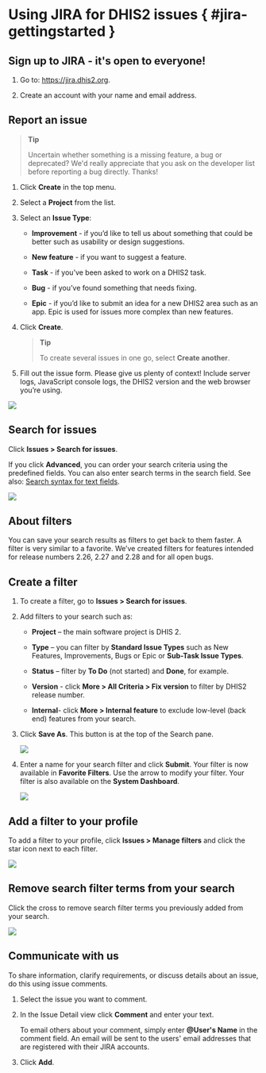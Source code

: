 # Using JIRA for DHIS2 issues { #jira-gettingstarted } 

## Sign up to JIRA - it's open to everyone\!

1.  Go to: <https://jira.dhis2.org>.

2.  Create an account with your name and email address.

## Report an issue

> **Tip**
> 
> Uncertain whether something is a missing feature, a bug or deprecated?
> We'd really appreciate that you ask on the developer list before
> reporting a bug directly. Thanks\!

1.  Click **Create** in the top menu.

2.  Select a **Project** from the list.

3.  Select an **Issue Type**:
    
      - **Improvement** - if you’d like to tell us about something that
        could be better such as usability or design suggestions.
    
      - **New feature** - if you want to suggest a feature.
    
      - **Task** - if you’ve been asked to work on a DHIS2 task.
    
      - **Bug** - if you’ve found something that needs fixing.
    
      - **Epic** - if you’d like to submit an idea for a new DHIS2 area
        such as an app. Epic is used for issues more complex than new
        features.

4.  Click **Create**.
    
    > **Tip**
    > 
    > To create several issues in one go, select **Create another**.

5.  Fill out the issue form. Please give us plenty of context\! Include
    server logs, JavaScript console logs, the DHIS2 version and the web
    browser you’re using.


![](resources/images/implementation_guide/jira_create_issue.png)

## Search for issues

Click **Issues \> Search for issues**.

If you click **Advanced**, you can order your search criteria using the
predefined fields. You can also enter search terms in the search field.
See also: [Search syntax for text
fields](https://confluence.atlassian.com/jirasoftwareserver072/search-syntax-for-text-fields-829057414.html).

![](resources/images/implementation_guide/jira_search_issues.png)

## About filters

You can save your search results as filters to get back to them faster.
A filter is very similar to a favorite. We’ve created filters for
features intended for release numbers 2.26, 2.27 and 2.28 and for all
open bugs.

## Create a filter

1.  To create a filter, go to **Issues \> Search for issues**.

2.  Add filters to your search such as:
    
      - **Project** – the main software project is DHIS 2.
    
      - **Type** – you can filter by **Standard Issue Types** such as
        New Features, Improvements, Bugs or Epic or **Sub-Task Issue
        Types**.
    
      - **Status** – filter by **To Do** (not started) and **Done**, for
        example.
    
      - **Version** - click **More \> All Criteria \> Fix version** to
        filter by DHIS2 release number.
    
      - **Internal**- click **More \> Internal feature** to exclude
        low-level (back end) features from your search.

3.  Click **Save As**. This button is at the top of the Search pane.
    
    ![](resources/images/implementation_guide/jira_save.png)

4.  Enter a name for your search filter and click **Submit**. Your
    filter is now available in **Favorite Filters**. Use the arrow to
    modify your filter. Your filter is also available on the **System
    Dashboard**.
    
    ![](resources/images/implementation_guide/jira_favorite_filters.png)

## Add a filter to your profile

To add a filter to your profile, click **Issues \> Manage filters** and
click the star icon next to each filter.

![](resources/images/implementation_guide/jira_manage_filters.png)

## Remove search filter terms from your search

Click the cross to remove search filter terms you previously added from
your search.

![](resources/images/implementation_guide/jira_remove_filters.png)

## Communicate with us

To share information, clarify requirements, or discuss details about an
issue, do this using issue comments.

1.  Select the issue you want to comment.

2.  In the Issue Detail view click **Comment** and enter your text.
    
    To email others about your comment, simply enter **@User's Name** in
    the comment field. An email will be sent to the users' email
    addresses that are registered with their JIRA accounts.

3.  Click **Add**.
